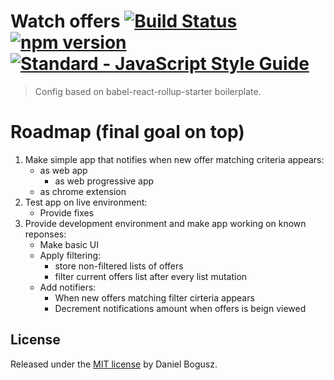 # Watch offers [![Build Status](https://travis-ci.org/yamafaktory/babel-react-rollup-starter.svg?branch=master)](https://travis-ci.org/yamafaktory/babel-react-rollup-starter) [![npm version](https://img.shields.io/npm/v/babel-react-rollup-starter.svg?style=flat)](https://www.npmjs.com/package/babel-react-rollup-starter) [![Standard - JavaScript Style Guide](https://img.shields.io/badge/code%20style-standard-brightgreen.svg)](http://standardjs.com/)


> Config based on babel-react-rollup-starter boilerplate.

# Roadmap (final goal on top)

 1. Make simple app that notifies when new offer matching criteria appears:
	 - as web app
		 - as web progressive app
	 - as chrome extension
 2. Test app on live environment:
	 - Provide fixes
 3. Provide development environment and make app working on known reponses:
     - Make basic UI
     - Apply filtering:
        - store non-filtered lists of offers
        - filter current offers list after every list mutation
     - Add notifiers:
        - When new offers matching filter cirteria appears
        - Decrement notifications amount when offers is beign viewed
     
 
## License

Released under the [MIT license](https://opensource.org/licenses/MIT) by Daniel Bogusz.
